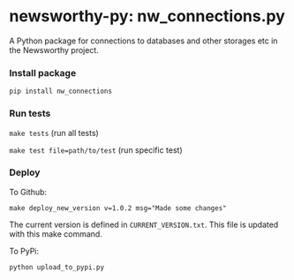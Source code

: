 # newsworthy-py: nw_connections.py

A Python package for connections to databases and other storages etc in the Newsworthy project.



### Install package

`pip install nw_connections`


### Run tests

`make tests` (run all tests)

`make test file=path/to/test` (run specific test)

### Deploy

To Github:

`make deploy_new_version v=1.0.2 msg="Made some changes"`

The current version is defined in `CURRENT_VERSION.txt`. This file is updated with this make command.

To PyPi:

`python upload_to_pypi.py`

